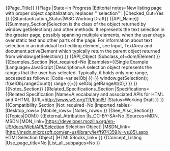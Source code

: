 {{Page_Title}}
{{Flags
|State=In Progress
|Editorial notes=New listing page with proper object capitalization; replaces '''selection'''.
|Checked_Out=Yes
}}
{{Standardization_Status|W3C Working Draft}}
{{API_Name}}
{{Summary_Section|Selection is the class of the object returned by window.getSelection() and other methods. It represents the text selection in the greater page, possibly spanning multiple elements, when the user drags over static text and other parts of the page. For information about text selection in an individual text editing element, see Input, TextArea and document.activeElement which typically return the parent object returned from window.getSelection().}}
{{API_Object
|Subclass_of=dom/Element
}}
{{Examples_Section
|Not_required=No
|Examples={{Single Example
|Language=JavaScript
|Description=A selection object represents the ranges that the user has selected. Typically, it holds only one range, accessed as follows:
|Code=var selObj {{=}} window.getSelection();
if(selObj.rangeCount){ range  {{=}} selObj.getRangeAt(0);}
}}
}}
{{Notes_Section}}
{{Related_Specifications_Section
|Specifications={{Related Specification
|Name=A vocabulary and associated APIs for HTML and XHTML
|URL=http://www.w3.org/TR/html5/
|Status=Working Draft
}}
}}
{{Compatibility_Section
|Not_required=No
|Imported_tables=
|Desktop_rows=
|Mobile_rows=
|Notes_rows=
}}
{{See_Also_Section}}
{{Topics|DOM}}
{{External_Attribution
|Is_CC-BY-SA=No
|Sources=MDN, MSDN
|MDN_link=[https://developer.mozilla.org/en-US/docs/Web/API/Selection Selection Object]
|MSDN_link=[http://msdn.microsoft.com/en-us/library/ie/ff974359(v=vs.85).aspx HTMLSelection Object]
|HTML5Rocks_link=
}}
{{Concept_Listing
|Use_page_title=No
|List_all_subpages=No
}}